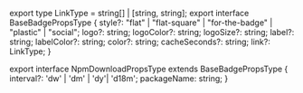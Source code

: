 export type LinkType =  string[] | [string, string];
export interface BaseBadgePropsType {
  style?: "flat" | "flat-square" | "for-the-badge" | "plastic" | "social";
  logo?: string;
  logoColor?: string;
  logoSize?: string;
  label?: string;
  labelColor?: string;
  color?: string;
  cacheSeconds?: string;
  link?: LinkType;
}

export interface NpmDownloadPropsType extends BaseBadgePropsType {
  interval?: 'dw' | 'dm' | 'dy'| 'd18m';
  packageName: string;
}


